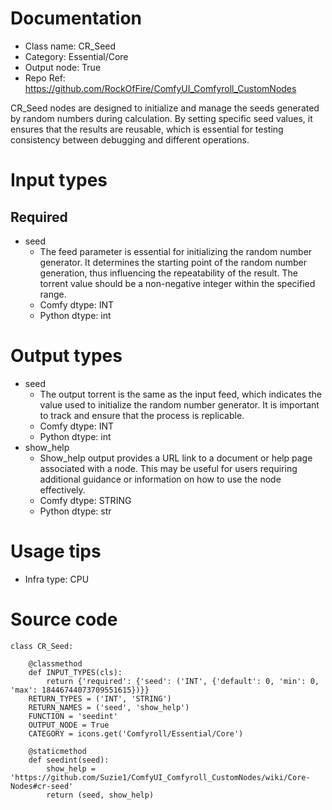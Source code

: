 # Documentation
- Class name: CR_Seed
- Category: Essential/Core
- Output node: True
- Repo Ref: https://github.com/RockOfFire/ComfyUI_Comfyroll_CustomNodes

CR_Seed nodes are designed to initialize and manage the seeds generated by random numbers during calculation. By setting specific seed values, it ensures that the results are reusable, which is essential for testing consistency between debugging and different operations.

# Input types
## Required
- seed
    - The feed parameter is essential for initializing the random number generator. It determines the starting point of the random number generation, thus influencing the repeatability of the result. The torrent value should be a non-negative integer within the specified range.
    - Comfy dtype: INT
    - Python dtype: int

# Output types
- seed
    - The output torrent is the same as the input feed, which indicates the value used to initialize the random number generator. It is important to track and ensure that the process is replicable.
    - Comfy dtype: INT
    - Python dtype: int
- show_help
    - Show_help output provides a URL link to a document or help page associated with a node. This may be useful for users requiring additional guidance or information on how to use the node effectively.
    - Comfy dtype: STRING
    - Python dtype: str

# Usage tips
- Infra type: CPU

# Source code
```
class CR_Seed:

    @classmethod
    def INPUT_TYPES(cls):
        return {'required': {'seed': ('INT', {'default': 0, 'min': 0, 'max': 18446744073709551615})}}
    RETURN_TYPES = ('INT', 'STRING')
    RETURN_NAMES = ('seed', 'show_help')
    FUNCTION = 'seedint'
    OUTPUT_NODE = True
    CATEGORY = icons.get('Comfyroll/Essential/Core')

    @staticmethod
    def seedint(seed):
        show_help = 'https://github.com/Suzie1/ComfyUI_Comfyroll_CustomNodes/wiki/Core-Nodes#cr-seed'
        return (seed, show_help)
```
